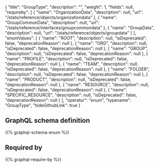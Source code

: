 {
  "title": "GroupType",
  "description": "",
  "weight": 1,
  "fields": null,
  "requireby": [
    {
      "name": "OrganizationData",
      "description": null,
      "url": "/stats/reference/objects/organizationdata"
    },
    {
      "name": "GroupCommonData",
      "description": null,
      "url": "/stats/reference/interfaces/groupcommondata"
    },
    {
      "name": "GroupData",
      "description": null,
      "url": "/stats/reference/objects/groupdata"
    }
  ],
  "enumValues": [
    {
      "name": "ROOT",
      "description": null,
      "isDeprecated": false,
      "deprecationReason": null
    },
    {
      "name": "ORG",
      "description": null,
      "isDeprecated": false,
      "deprecationReason": null
    },
    {
      "name": "GROUP",
      "description": null,
      "isDeprecated": false,
      "deprecationReason": null
    },
    {
      "name": "PROFILE",
      "description": null,
      "isDeprecated": false,
      "deprecationReason": null
    },
    {
      "name": "TEAM",
      "description": null,
      "isDeprecated": false,
      "deprecationReason": null
    },
    {
      "name": "FOLDER",
      "description": null,
      "isDeprecated": false,
      "deprecationReason": null
    },
    {
      "name": "PRODUCT",
      "description": null,
      "isDeprecated": false,
      "deprecationReason": null
    },
    {
      "name": "RESOURCE",
      "description": null,
      "isDeprecated": false,
      "deprecationReason": null
    },
    {
      "name": "SPECIFIC_RESOURCE",
      "description": null,
      "isDeprecated": false,
      "deprecationReason": null
    }
  ],
  "operator": "enum",
  "typename": "GroupType",
  "hideGithubLink": true
}
## GraphQL schema definition

{{% graphql-schema-enum %}}

## Required by

{{% graphql-require-by %}}
